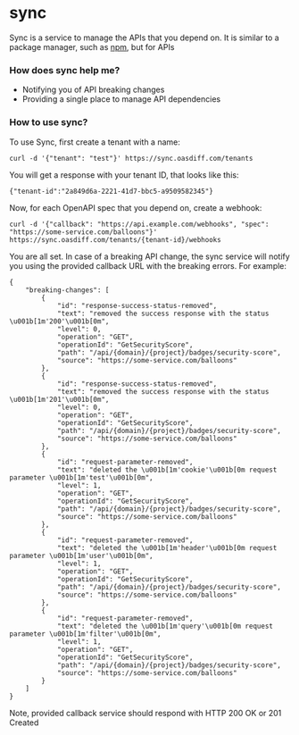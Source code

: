 # sync

Sync is a service to manage the APIs that you depend on. It is similar to a package manager, such as [npm](https://www.npmjs.com/), but for APIs

### How does sync help me?
- Notifying you of API breaking changes
- Providing a single place to manage API dependencies

### How to use sync?
To use Sync, first create a tenant with a name:
```
curl -d '{"tenant": "test"}' https://sync.oasdiff.com/tenants
```
You will get a response with your tenant ID, that looks like this:
```
{"tenant-id":"2a849d6a-2221-41d7-bbc5-a9509582345"}
```

Now, for each OpenAPI spec that you depend on, create a webhook:
```
curl -d '{"callback": "https://api.example.com/webhooks", "spec": "https://some-service.com/balloons"}' https://sync.oasdiff.com/tenants/{tenant-id}/webhooks
```
You are all set. In case of a breaking API change, the sync service will notify you using the provided callback URL with the breaking errors. For example:
```
{
    "breaking-changes": [
        {
            "id": "response-success-status-removed",
            "text": "removed the success response with the status \u001b[1m'200'\u001b[0m",
            "level": 0,
            "operation": "GET",
            "operationId": "GetSecurityScore",
            "path": "/api/{domain}/{project}/badges/security-score",
            "source": "https://some-service.com/balloons"
        },
        {
            "id": "response-success-status-removed",
            "text": "removed the success response with the status \u001b[1m'201'\u001b[0m",
            "level": 0,
            "operation": "GET",
            "operationId": "GetSecurityScore",
            "path": "/api/{domain}/{project}/badges/security-score",
            "source": "https://some-service.com/balloons"
        },
        {
            "id": "request-parameter-removed",
            "text": "deleted the \u001b[1m'cookie'\u001b[0m request parameter \u001b[1m'test'\u001b[0m",
            "level": 1,
            "operation": "GET",
            "operationId": "GetSecurityScore",
            "path": "/api/{domain}/{project}/badges/security-score",
            "source": "https://some-service.com/balloons"
        },
        {
            "id": "request-parameter-removed",
            "text": "deleted the \u001b[1m'header'\u001b[0m request parameter \u001b[1m'user'\u001b[0m",
            "level": 1,
            "operation": "GET",
            "operationId": "GetSecurityScore",
            "path": "/api/{domain}/{project}/badges/security-score",
            "source": "https://some-service.com/balloons"
        },
        {
            "id": "request-parameter-removed",
            "text": "deleted the \u001b[1m'query'\u001b[0m request parameter \u001b[1m'filter'\u001b[0m",
            "level": 1,
            "operation": "GET",
            "operationId": "GetSecurityScore",
            "path": "/api/{domain}/{project}/badges/security-score",
            "source": "https://some-service.com/balloons"
        }
    ]
}
```
Note, provided callback service should respond with HTTP 200 OK or 201 Created
